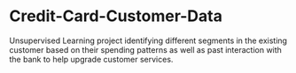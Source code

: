 # Credit-Card-Customer-Data
Unsupervised Learning project identifying different segments in the existing customer based on their spending patterns as well as past interaction with the bank to help upgrade customer services.
